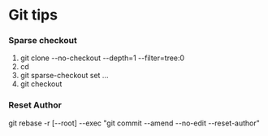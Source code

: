 # Git tips

### Sparse checkout
1. git clone --no-checkout --depth=1 --filter=tree:0 <URL> <directory>
2. cd <directory>
3. git sparse-checkout set <path1> <path2> ...
4. git checkout

### Reset Author
git rebase -r [--root] --exec "git commit --amend --no-edit --reset-author" <hash>
